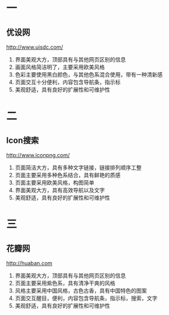 # 一  
## 优设网  
<http://www.uisdc.com/>  
1. 界面美观大方，顶部具有与其他网页区别的信息  
2. 画面风格简洁明了，主要采用欧美风格
3. 色彩主要使用黑白颜色，与其他色系混合使用，带有一种清新感    
4. 页面交互十分便利，内容包含导航条，指示标  
5. 美观舒适，具有良好的扩展性和可维护性  
# 二
## Icon搜索  
<http://www.iconpng.com/>  
1. 页面简洁大方，具有多种文字链接，链接排列顺序工整  
2. 页面主要采用多种色系结合，具有鲜艳的质感  
3. 页面主要采用欧美风格，构图简单  
4. 界面美观大方，具有高效导航以及文字
5. 美观舒适，具有良好的扩展性和可维护性  
 
# 三
## 花瓣网
<http://huaban.com> 
1. 界面美观大方，顶部具有与其他网页区别的信息   
2. 页面主要采用紫色系，具有清净干爽的风格  
3. 风格主要采用中国风格，古色古香，具有中国特色的图案  
4. 页面交互醒目，便利，内容包含导航条，指示标，搜索，文字   
5. 美观舒适，具有良好的扩展性和可维护性  
